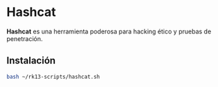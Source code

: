 # Hashcat

**Hashcat** es una herramienta poderosa para hacking ético y pruebas de penetración.

## Instalación

```bash
bash ~/rk13-scripts/hashcat.sh
```